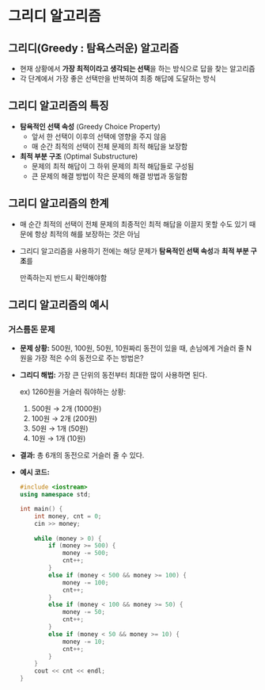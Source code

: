 # 그리디 알고리즘

## 그리디(Greedy : 탐욕스러운) 알고리즘

- 현재 상황에서 **가장 최적이라고 생각되는 선택**을 하는 방식으로 답을 찾는 알고리즘
- 각 단계에서 가장 좋은 선택만을 반복하여 최종 해답에 도달하는 방식

## 그리디 알고리즘의 특징

- **탐욕적인 선택 속성** (Greedy Choice Property)
    - 앞서 한 선택이 이후의 선택에 영향을 주지 않음
    - 매 순간 최적의 선택이 전체 문제의 최적 해답을 보장함
- **최적 부분 구조** (Optimal Substructure)
    - 문제의 최적 해답이 그 하위 문제의 최적 해답들로 구성됨
    - 큰 문제의 해결 방법이 작은 문제의 해결 방법과 동일함

## 그리디 알고리즘의 한계

- 매 순간 최적의 선택이 전체 문제의 최종적인 최적 해답을 이끌지 못할 수도 있기 때문에 항상 최적의 해를 보장하는 것은 아님
- 그리디 알고리즘을 사용하기 전에는 해당 문제가 **탐욕적인 선택 속성**과 **최적 부분 구조**를
    
    만족하는지 반드시 확인해야함
    

## 그리디 알고리즘의 예시

### 거스름돈 문제

- **문제 상황:** 500원, 100원, 50원, 10원짜리 동전이 있을 때, 손님에게 거슬러 줄 N원을 가장 적은 수의 동전으로 주는 방법은?
- **그리디 해법:** 가장 큰 단위의 동전부터 최대한 많이 사용하면 된다.
    
    ex) 1260원을 거슬러 줘야하는 상황: 
    
    1. 500원 → 2개 (1000원)
    2. 100원 → 2개 (200원)
    3. 50원 → 1개 (50원)
    4. 10원 → 1개 (10원)
- **결과:** 총 6개의 동전으로 거슬러 줄 수 있다.
- **예시 코드:**
    
    ```cpp
    #include <iostream>
    using namespace std;
    
    int main() {
    	int money, cnt = 0;
    	cin >> money;
    	
    	while (money > 0) {
    		if (money >= 500) {
    			money -= 500;
    			cnt++;
    		}
    		else if (money < 500 && money >= 100) {
    			money -= 100;
    			cnt++;
    		}
    		else if (money < 100 && money >= 50) {
    			money -= 50;
    			cnt++;
    		}
    		else if (money < 50 && money >= 10) {
    			money -= 10;
    			cnt++;
    		}
    	}
    	cout << cnt << endl;
    }
    ```
